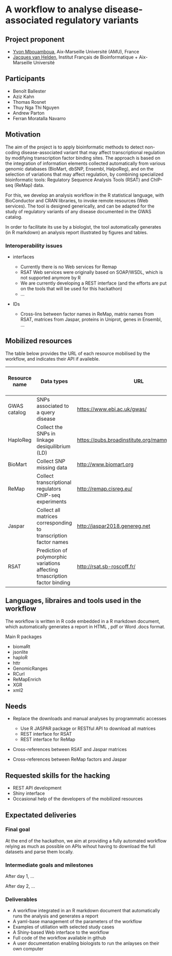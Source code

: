 # A workflow to analyse disease-associated regulatory variants


## Project proponent

- [Yvon Mbouamboua](https://github.com/yvonfrid), Aix-Marseille Université (AMU), France
- [Jacques van Helden](https://github.com/jvanheld), Institut Français de Bioinformatique + Aix-Marseille Université


## Participants

- Benoît Ballester
- Aziz Kahn
- Thomas Rosnet
- Thuy Nga Thi Nguyen
- Andrew Parton
- Ferran Moratalla Navarro


## Motivation

The aim of the project is to apply bioinformatic methods to detect non-coding disease-associated variant that may affect transcriptional regulation by modifying transcription factor binding sites. The approach is based on the integration of information elements collected automatically from various genomic databases (BioMart, dbSNP, Ensembl, HalpoReg), and on the selection of variations that may affect regulation, by combining specialized bioinformatic tools: Regulatory Sequence Analysis Tools (RSAT) and ChIP-seq (ReMap) data. 

For this, we develop an analysis workflow in the R statistical language, with BioConductor and CRAN libraries, to invoke remote resources (Web services). The tool is designed generically, and can be adapted for the study of regulatory variants of any disease documented in the GWAS catalog. 

In order to facilitate its use by a biologist, the tool automatically generates (in R markdown) an analysis report illustrated by figures and tables.

### Interoperability issues

- interfaces
    - Currently there is no Web services for Remap
    - RSAT Web services were originally based on SOAP/WSDL, which is not supported anymore by R
    - We are currently developing a REST interface (and the efforts are put on the tools that will be used for this hackathon)
    - ...
    
- IDs
    - Cross-lins between factor names in ReMap, matrix names from RSAT, matrices from Jaspar, proteins in Uniprot, genes in Ensembl, ...
    

## Mobilized resources

The table below provides the URL of each resource mobilised by the workflow, and indicates their API if availeble. 


| Resource name | Data types |  URL | Access mode in the workflow |
|--------------|--------------------|----------------------------------------|-------------------|
| GWAS catalog | SNPs associated to a query disease | <https://www.ebi.ac.uk/gwas/> | ftp download |
| HaploReg |Collect the SNPs in linkage desiquilibrium (LD) | <https://pubs.broadinstitute.org/mammals/haploreg/> | R package|
| BioMart | Collect SNP missing data| <http://www.biomart.org> | R package|
| ReMap | Collect transcriptional regulators ChIP-seq experiments | <http://remap.cisreg.eu/> | Web interface, to be converted to REST |
| Jaspar |Collect all matrices corresponding to transcription factor names| <http://jaspar2018.genereg.net> | ftp download, to be converted to REST |
| RSAT | Prediction of polymorphic variations affecting trnascription factor binding | <http://rsat.sb-roscoff.fr/> | Web interface, to be converted to REST |

## Languages, libraires and tools used in the workflow

The workflow is written in R code embedded in a R markdown document, which automatically generates a report in HTML , pdf or Word .docs format.                                                                                           

Main R packages

- biomaRt
- jsonlite
- haploR
- httr
- GenomicRanges
- RCurl
- ReMapEnrich
- XGR
- xml2


## Needs

- Replace the downloads and manual analyses by programmatic accesses

    - Use R JASPAR package or RESTful API  to download all matrices
    - REST interface for RSAT
    - REST interface for ReMap

- Cross-references between RSAT and Jaspar matrices 
- Cross-references between ReMap factors and Jaspar

## Requested skills for the hacking

- REST API development
- Shiny interface
- Occasional help of the developers of the mobilized resources


## Expectated deliveries

### Final goal

At the end of the hackathon, we aim at providing a fully automated workflow relying as much as possible on APIs wihout having to download the full datasets and parse them locally. 


### Intermediate goals and milestones

After day 1, ...

After day 2, ...

### Deliverables

- A workflow integrated in an R markdown document that automatically runs the analysis and generates a report
- A yaml-base management of the parameters of the workflow
- Examples of utiliation with selected study cases
- A Shiny-based Web interface to the workflow
- Full code of the workflow available in github
- A user documentation enabling biologists to run the anlayses on  their own computer

